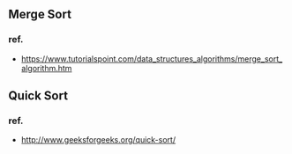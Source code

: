 ## Merge Sort
### ref.
- https://www.tutorialspoint.com/data_structures_algorithms/merge_sort_algorithm.htm

## Quick Sort
### ref.
- http://www.geeksforgeeks.org/quick-sort/

